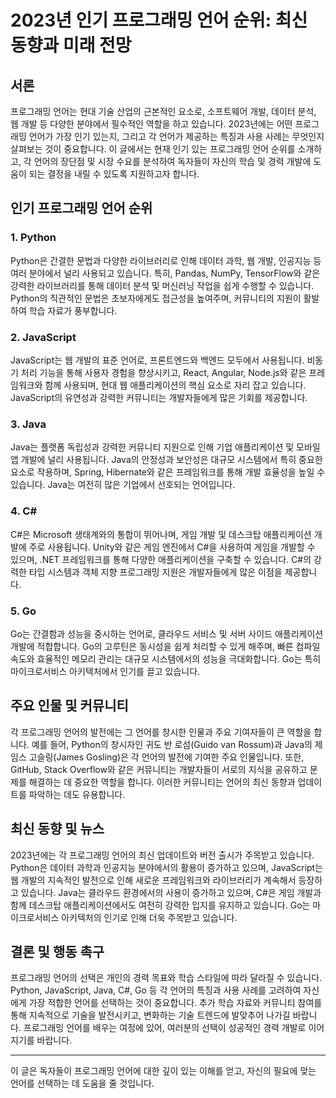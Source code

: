 # 2023년 인기 프로그래밍 언어 순위: 최신 동향과 미래 전망

## 서론
프로그래밍 언어는 현대 기술 산업의 근본적인 요소로, 소프트웨어 개발, 데이터 분석, 웹 개발 등 다양한 분야에서 필수적인 역할을 하고 있습니다. 2023년에는 어떤 프로그래밍 언어가 가장 인기 있는지, 그리고 각 언어가 제공하는 특징과 사용 사례는 무엇인지 살펴보는 것이 중요합니다. 이 글에서는 현재 인기 있는 프로그래밍 언어 순위를 소개하고, 각 언어의 장단점 및 시장 수요를 분석하여 독자들이 자신의 학습 및 경력 개발에 도움이 되는 결정을 내릴 수 있도록 지원하고자 합니다.

## 인기 프로그래밍 언어 순위
### 1. Python
Python은 간결한 문법과 다양한 라이브러리로 인해 데이터 과학, 웹 개발, 인공지능 등 여러 분야에서 널리 사용되고 있습니다. 특히, Pandas, NumPy, TensorFlow와 같은 강력한 라이브러리를 통해 데이터 분석 및 머신러닝 작업을 쉽게 수행할 수 있습니다. Python의 직관적인 문법은 초보자에게도 접근성을 높여주며, 커뮤니티의 지원이 활발하여 학습 자료가 풍부합니다.

### 2. JavaScript
JavaScript는 웹 개발의 표준 언어로, 프론트엔드와 백엔드 모두에서 사용됩니다. 비동기 처리 기능을 통해 사용자 경험을 향상시키고, React, Angular, Node.js와 같은 프레임워크와 함께 사용되며, 현대 웹 애플리케이션의 핵심 요소로 자리 잡고 있습니다. JavaScript의 유연성과 강력한 커뮤니티는 개발자들에게 많은 기회를 제공합니다.

### 3. Java
Java는 플랫폼 독립성과 강력한 커뮤니티 지원으로 인해 기업 애플리케이션 및 모바일 앱 개발에 널리 사용됩니다. Java의 안정성과 보안성은 대규모 시스템에서 특히 중요한 요소로 작용하며, Spring, Hibernate와 같은 프레임워크를 통해 개발 효율성을 높일 수 있습니다. Java는 여전히 많은 기업에서 선호되는 언어입니다.

### 4. C#
C#은 Microsoft 생태계와의 통합이 뛰어나며, 게임 개발 및 데스크탑 애플리케이션 개발에 주로 사용됩니다. Unity와 같은 게임 엔진에서 C#을 사용하여 게임을 개발할 수 있으며, .NET 프레임워크를 통해 다양한 애플리케이션을 구축할 수 있습니다. C#의 강력한 타입 시스템과 객체 지향 프로그래밍 지원은 개발자들에게 많은 이점을 제공합니다.

### 5. Go
Go는 간결함과 성능을 중시하는 언어로, 클라우드 서비스 및 서버 사이드 애플리케이션 개발에 적합합니다. Go의 고루틴은 동시성을 쉽게 처리할 수 있게 해주며, 빠른 컴파일 속도와 효율적인 메모리 관리는 대규모 시스템에서의 성능을 극대화합니다. Go는 특히 마이크로서비스 아키텍처에서 인기를 끌고 있습니다.

## 주요 인물 및 커뮤니티
각 프로그래밍 언어의 발전에는 그 언어를 창시한 인물과 주요 기여자들이 큰 역할을 합니다. 예를 들어, Python의 창시자인 귀도 반 로섬(Guido van Rossum)과 Java의 제임스 고슬링(James Gosling)은 각 언어의 발전에 기여한 주요 인물입니다. 또한, GitHub, Stack Overflow와 같은 커뮤니티는 개발자들이 서로의 지식을 공유하고 문제를 해결하는 데 중요한 역할을 합니다. 이러한 커뮤니티는 언어의 최신 동향과 업데이트를 파악하는 데도 유용합니다.

## 최신 동향 및 뉴스
2023년에는 각 프로그래밍 언어의 최신 업데이트와 버전 출시가 주목받고 있습니다. Python은 데이터 과학과 인공지능 분야에서의 활용이 증가하고 있으며, JavaScript는 웹 개발의 지속적인 발전으로 인해 새로운 프레임워크와 라이브러리가 계속해서 등장하고 있습니다. Java는 클라우드 환경에서의 사용이 증가하고 있으며, C#은 게임 개발과 함께 데스크탑 애플리케이션에서도 여전히 강력한 입지를 유지하고 있습니다. Go는 마이크로서비스 아키텍처의 인기로 인해 더욱 주목받고 있습니다.

## 결론 및 행동 촉구
프로그래밍 언어의 선택은 개인의 경력 목표와 학습 스타일에 따라 달라질 수 있습니다. Python, JavaScript, Java, C#, Go 등 각 언어의 특징과 사용 사례를 고려하여 자신에게 가장 적합한 언어를 선택하는 것이 중요합니다. 추가 학습 자료와 커뮤니티 참여를 통해 지속적으로 기술을 발전시키고, 변화하는 기술 트렌드에 발맞추어 나가길 바랍니다. 프로그래밍 언어를 배우는 여정에 있어, 여러분의 선택이 성공적인 경력 개발로 이어지기를 바랍니다.

---

이 글은 독자들이 프로그래밍 언어에 대한 깊이 있는 이해를 얻고, 자신의 필요에 맞는 언어를 선택하는 데 도움을 줄 것입니다.